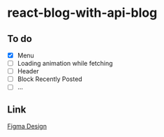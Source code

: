 # react-blog-with-api-blog

## To do

- [x] Menu
- [ ] Loading animation while fetching
- [ ] Header
- [ ] Block Recently Posted
- [ ] ...

## Link

[Figma Design](https://www.figma.com/file/Dd1ly6RJrFDMrwjUAOCIPi/Notebook---Minimal-Blog-Template-(Free)-(Community))
